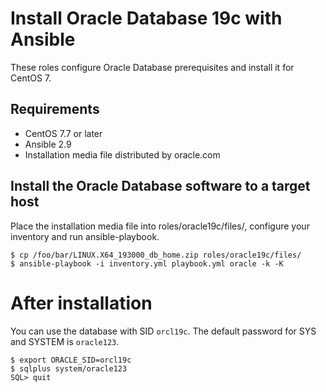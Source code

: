 # Install Oracle Database 19c with Ansible

These roles configure Oracle Database prerequisites and install it for CentOS 7.

## Requirements

- CentOS 7.7 or later
- Ansible 2.9
- Installation media file distributed by oracle.com

## Install the Oracle Database software to a target host

Place the installation media file into roles/oracle19c/files/, configure your inventory and run ansible-playbook.

```
$ cp /foo/bar/LINUX.X64_193000_db_home.zip roles/oracle19c/files/
$ ansible-playbook -i inventory.yml playbook.yml oracle -k -K
```

# After installation

You can use the database with SID `orcl19c`.
The default password for SYS and SYSTEM is `oracle123`.

```
$ export ORACLE_SID=orcl19c
$ sqlplus system/oracle123
SQL> quit
```

